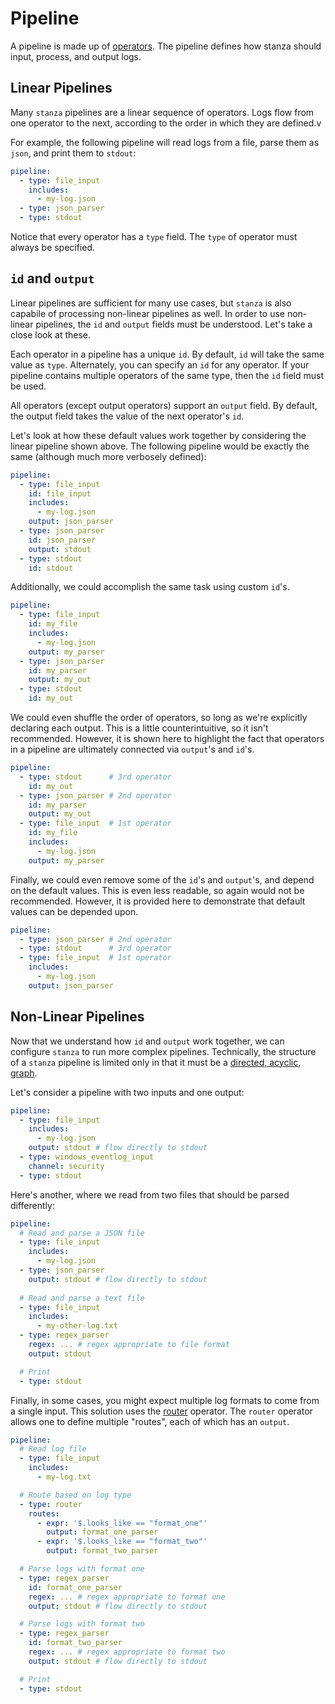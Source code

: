 # Pipeline

A pipeline is made up of [operators](/docs/operators/README.md). The pipeline defines how stanza should input, process, and output logs. 


## Linear Pipelines

Many `stanza` pipelines are a linear sequence of operators. Logs flow from one operator to the next, according to the order in which they are defined.v

For example, the following pipeline will read logs from a file, parse them as `json`, and print them to `stdout`:
```yaml
pipeline:
  - type: file_input
    includes: 
      - my-log.json
  - type: json_parser
  - type: stdout
```

Notice that every operator has a `type` field. The `type` of operator must always be specified.


## `id` and `output`

Linear pipelines are sufficient for many use cases, but `stanza` is also capabile of processing non-linear pipelines as well. In order to use non-linear pipelines, the `id` and `output` fields must be understood. Let's take a close look at these.

Each operator in a pipeline has a unique `id`. By default, `id` will take the same value as `type`. Alternately, you can specify an `id` for any operator. If your pipeline contains multiple operators of the same type, then the `id` field must be used.

All operators (except output operators) support an `output` field. By default, the output field takes the value of the next operator's `id`.

Let's look at how these default values work together by considering the linear pipeline shown above. The following pipeline would be exactly the same (although much more verbosely defined):

```yaml
pipeline:
  - type: file_input 
    id: file_input
    includes: 
      - my-log.json
    output: json_parser
  - type: json_parser
    id: json_parser
    output: stdout
  - type: stdout
    id: stdout
```

Additionally, we could accomplish the same task using custom `id`'s.

```yaml
pipeline:
  - type: file_input
    id: my_file
    includes: 
      - my-log.json
    output: my_parser
  - type: json_parser
    id: my_parser
    output: my_out
  - type: stdout
    id: my_out
```

We could even shuffle the order of operators, so long as we're explicitly declaring each output. This is a little counterintuitive, so it isn't recommended. However, it is shown here to highlight the fact that operators in a pipeline are ultimately connected via `output`'s and `id`'s.

```yaml
pipeline:
  - type: stdout      # 3rd operator
    id: my_out
  - type: json_parser # 2nd operator
    id: my_parser
    output: my_out
  - type: file_input  # 1st operator
    id: my_file
    includes: 
      - my-log.json
    output: my_parser
```

Finally, we could even remove some of the `id`'s and `output`'s, and depend on the default values. This is even less readable, so again would not be recommended. However, it is provided here to demonstrate that default values can be depended upon.

```yaml
pipeline:
  - type: json_parser # 2nd operator
  - type: stdout      # 3rd operator
  - type: file_input  # 1st operator
    includes: 
      - my-log.json
    output: json_parser
```

## Non-Linear Pipelines

Now that we understand how `id` and `output` work together, we can configure `stanza` to run more complex pipelines. Technically, the structure of a `stanza` pipeline is limited only in that it must be a [directed, acyclic, graph](https://en.wikipedia.org/wiki/Directed_acyclic_graph).

Let's consider a pipeline with two inputs and one output:
```yaml
pipeline:
  - type: file_input
    includes: 
      - my-log.json
    output: stdout # flow directly to stdout
  - type: windows_eventlog_input
    channel: security
  - type: stdout
```

Here's another, where we read from two files that should be parsed differently:
```yaml
pipeline:
  # Read and parse a JSON file
  - type: file_input
    includes: 
      - my-log.json
  - type: json_parser
    output: stdout # flow directly to stdout
  
  # Read and parse a text file
  - type: file_input
    includes: 
      - my-other-log.txt
  - type: regex_parser
    regex: ... # regex appropriate to file format
    output: stdout

  # Print
  - type: stdout
```

Finally, in some cases, you might expect multiple log formats to come from a single input. This solution uses the [router](/docs/operators/router.md) operator. The `router` operator allows one to define multiple "routes", each of which has an `output`.


```yaml
pipeline:
  # Read log file
  - type: file_input
    includes: 
      - my-log.txt

  # Route based on log type
  - type: router
    routes:
      - expr: '$.looks_like == "format_one"'
        output: format_one_parser
      - expr: '$.looks_like == "format_two"'
        output: format_two_parser

  # Parse logs with format one
  - type: regex_parser
    id: format_one_parser
    regex: ... # regex appropriate to format one
    output: stdout # flow directly to stdout

  # Parse logs with format two
  - type: regex_parser
    id: format_two_parser
    regex: ... # regex appropriate to format two
    output: stdout # flow directly to stdout

  # Print
  - type: stdout
```